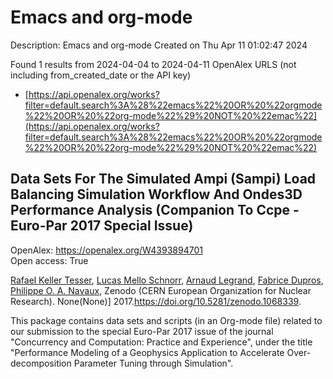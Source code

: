 # Emacs and org-mode
Description: Emacs and org-mode
Created on Thu Apr 11 01:02:47 2024

Found 1 results from 2024-04-04 to 2024-04-11
OpenAlex URLS (not including from_created_date or the API key)
- [https://api.openalex.org/works?filter=default.search%3A%28%22emacs%22%20OR%20%22orgmode%22%20OR%20%22org-mode%22%29%20NOT%20%22emac%22](https://api.openalex.org/works?filter=default.search%3A%28%22emacs%22%20OR%20%22orgmode%22%20OR%20%22org-mode%22%29%20NOT%20%22emac%22)

## Data Sets For The Simulated Ampi (Sampi) Load Balancing Simulation Workflow And Ondes3D Performance Analysis (Companion To Ccpe  - Euro-Par 2017 Special Issue)   

OpenAlex: https://openalex.org/W4393894701    
Open access: True
    
[Rafael Keller Tesser](https://openalex.org/A5085376000), [Lucas Mello Schnorr](https://openalex.org/A5021011013), [Arnaud Legrand](https://openalex.org/A5053847032), [Fabrice Dupros](https://openalex.org/A5042957624), [Philippe O. A. Navaux](https://openalex.org/A5091234084), Zenodo (CERN European Organization for Nuclear Research). None(None)] 2017.https://doi.org/10.5281/zenodo.1068339.
    
This package contains data sets and scripts (in an Org-mode file) related to our submission to the special Euro-Par 2017 issue of the journal "Concurrency and Computation: Practice and Experience", under the title "Performance Modeling of a Geophysics Application to Accelerate Over-decomposition Parameter Tuning through Simulation".    

    
